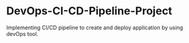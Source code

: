 # DevOps-CI-CD-Pipeline-Project
Implementing CI/CD pipeline to create and deploy application by using devOps tool.
